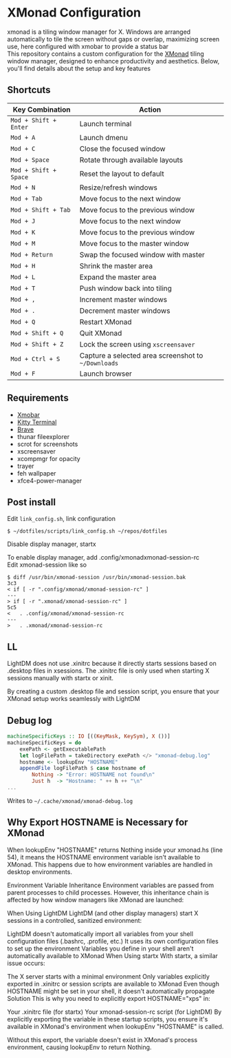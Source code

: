 # XMonad Configuration

xmonad is a tiling window manager for X. Windows are arranged automatically to tile the screen without gaps or overlap, maximizing screen use, here configured with xmobar to provide a status bar  
This repository contains a custom configuration for the [XMonad](https://xmonad.org/) tiling window manager, designed to enhance productivity and aesthetics. Below, you'll find details about the setup and key features



## Shortcuts

| Key Combination       | Action                                 |
|------------------------|----------------------------------------|
| `Mod + Shift + Enter`  | Launch terminal                       |
| `Mod + A`              | Launch dmenu                          |
| `Mod + C`              | Close the focused window              |
| `Mod + Space`          | Rotate through available layouts      |
| `Mod + Shift + Space`  | Reset the layout to default           |
| `Mod + N`              | Resize/refresh windows                |
| `Mod + Tab`            | Move focus to the next window         |
| `Mod + Shift + Tab`    | Move focus to the previous window      |
| `Mod + J`              | Move focus to the next window         |
| `Mod + K`              | Move focus to the previous window     |
| `Mod + M`              | Move focus to the master window       |
| `Mod + Return`         | Swap the focused window with master   |
| `Mod + H`              | Shrink the master area                |
| `Mod + L`              | Expand the master area                |
| `Mod + T`              | Push window back into tiling          |
| `Mod + ,`              | Increment master windows              |
| `Mod + .`              | Decrement master windows              |
| `Mod + Q`              | Restart XMonad                        |
| `Mod + Shift + Q`      | Quit XMonad                           |
| `Mod + Shift + Z`      | Lock the screen using `xscreensaver`  |
| `Mod + Ctrl + S`       | Capture a selected area screenshot to `~/Downloads` |
| `Mod + F`              | Launch browser                        |


## Requirements

- [Xmobar](https://xmobar.org/)
- [Kitty Terminal](https://sw.kovidgoyal.net/kitty/)
- [Brave](https://brave.com/linux/)
- thunar fileexplorer
- scrot for screenshots
- xscreensaver
- xcompmgr for opacity
- trayer
- feh wallpaper
- xfce4-power-manager


## Post install

Edit ```link_config.sh```, link configuration
```
$ ~/dotfiles/scripts/link_config.sh ~/repos/dotfiles
```

Disable display manager, startx  

To enable display manager, add .config/xmonadxmonad-session-rc  
Edit xmonad-session like so
```
$ diff /usr/bin/xmonad-session /usr/bin/xmonad-session.bak 
3c3
< if [ -r ".config/xmonad/xmonad-session-rc" ]
---
> if [ -r ".xmonad/xmonad-session-rc" ]
5c5
<   . .config/xmonad/xmonad-session-rc
---
>   . .xmonad/xmonad-session-rc
```


## LL
LightDM does not use .xinitrc because it directly starts sessions based on .desktop files in xsessions. The .xinitrc file is only used when starting X sessions manually with startx or xinit.

By creating a custom .desktop file and session script, you ensure that your XMonad setup works seamlessly with LightDM

## Debug log
```haskell
machineSpecificKeys :: IO [((KeyMask, KeySym), X ())]
machineSpecificKeys = do
    exePath <- getExecutablePath
    let logFilePath = takeDirectory exePath </> "xmonad-debug.log"
    hostname <- lookupEnv "HOSTNAME"
    appendFile logFilePath $ case hostname of
        Nothing -> "Error: HOSTNAME not found\n"
        Just h  -> "Hostname: " ++ h ++ "\n"
...
```
Writes to ```~/.cache/xmonad/xmonad-debug.log```

## Why Export HOSTNAME is Necessary for XMonad
When lookupEnv "HOSTNAME" returns Nothing inside your xmonad.hs (line 54), it means the HOSTNAME environment variable isn't available to XMonad. This happens due to how environment variables are handled in desktop environments.

Environment Variable Inheritance
Environment variables are passed from parent processes to child processes. However, this inheritance chain is affected by how window managers like XMonad are launched:

When Using LightDM
LightDM (and other display managers) start X sessions in a controlled, sanitized environment:

LightDM doesn't automatically import all variables from your shell configuration files (.bashrc, .profile, etc.)
It uses its own configuration files to set up the environment
Variables you define in your shell aren't automatically available to XMonad
When Using startx
With startx, a similar issue occurs:

The X server starts with a minimal environment
Only variables explicitly exported in .xinitrc or session scripts are available to XMonad
Even though HOSTNAME might be set in your shell, it doesn't automatically propagate
Solution
This is why you need to explicitly export HOSTNAME="xps" in:

Your .xinitrc file (for startx)
Your xmonad-session-rc script (for LightDM)
By explicitly exporting the variable in these startup scripts, you ensure it's available in XMonad's environment when lookupEnv "HOSTNAME" is called.

Without this export, the variable doesn't exist in XMonad's process environment, causing lookupEnv to return Nothing.
